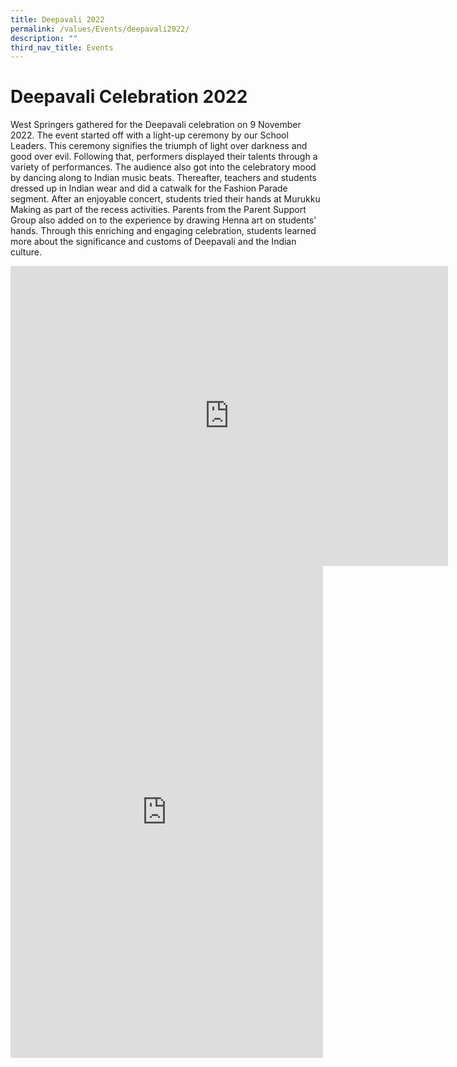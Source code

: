 ```yaml
---
title: Deepavali 2022
permalink: /values/Events/deepavali2022/
description: ""
third_nav_title: Events
---
```

# Deepavali Celebration 2022

West Springers gathered for the Deepavali celebration on 9 November 2022. The event started off with a light-up ceremony by our School Leaders. This ceremony signifies the triumph of light over darkness and good over evil. Following that, performers displayed their talents through a variety of performances. The audience also got into the celebratory mood by dancing along to Indian music beats. Thereafter, teachers and students dressed up in Indian wear and did a catwalk for the Fashion Parade segment. After an enjoyable concert, students tried their hands at Murukku Making as part of the recess activities. Parents from the Parent Support Group also added on to the experience by drawing Henna art on students’ hands. Through this enriching and engaging celebration, students learned more about the significance and customs of Deepavali and the Indian culture. 

<iframe allowfullscreen="true" height="480" width="700" frameborder="0" src="https://docs.google.com/presentation/d/e/2PACX-1vRZu3p-Cgx2KobYVMtZPwSAcw7rrJzOitX2I7HqiNOXhiYAUrjUVCtzN2wYx2jqNUCL9tGlYCsETiB_/embed?start=true&amp;loop=true&amp;delayms=3000"></iframe>


<iframe src="https://www.facebook.com/plugins/post.php?href=https%3A%2F%2Fwww.facebook.com%2Fpermalink.php%3Fstory_fbid%3Dpfbid036VRFTW1a4qTz7Kkubp3nzCUtTrm4wZaVaxHkEMUPRuE3hT9C1xDNTiwZfkM4njCPl%26id%3D100063568614645&show_text=true&width=500" width="500" height="787" style="border:none;overflow:hidden" scrolling="no" frameborder="0" allowfullscreen="true" allow="autoplay; clipboard-write; encrypted-media; picture-in-picture; web-share"></iframe>